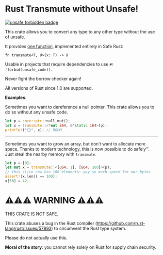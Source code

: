 # Rust Transmute without Unsafe!

[![unsafe forbidden badge](https://img.shields.io/badge/unsafe-forbidden-success.svg)](https://github.com/zyedidia/transmute/)

This crate allows you to convert any type to any other type without the use of unsafe.

It provides [one function](src/lib.rs), implemented entirely in Safe Rust:

```
fn transmute<T, U>(x: T) -> U
```

Usable in projects that require dependencies to use `#![forbid(unsafe_code)]`.

Never fight the borrow checker again!

All versions of Rust since 1.0 are supported.

**Examples**:

Sometimes you want to dereference a null pointer. This crate allows you to do
so without any unsafe code.

```rust
let p = core::ptr::null_mut();
let x = transmute::<*mut i64, &'static i64>(p);
println!("{}", x); // BOOM
```

---

Sometimes you want to grow an array, but don't want to allocate more space.
Thanks to modern technology, this is now possible to do safely™. Just steal
the nearby memory with `transmute`.

```rust
let p = [0];
let mut x = transmute::<[u64; 1], [u64; 100]>(p);
// this slice now has 100 elements: yay so much space for our bytes
assert!(x.len() == 100);
x[50] = 42;
```

# ⚠️⚠️⚠️ WARNING ⚠️⚠️⚠️

THIS CRATE IS NOT SAFE.

This crate abuses a bug in the Rust compiler
(https://github.com/rust-lang/rust/issues/57893) to circumvent the Rust type
system.

Please do not actually use this.

**Moral of the story**: you cannot rely solely on Rust for supply chain security.
